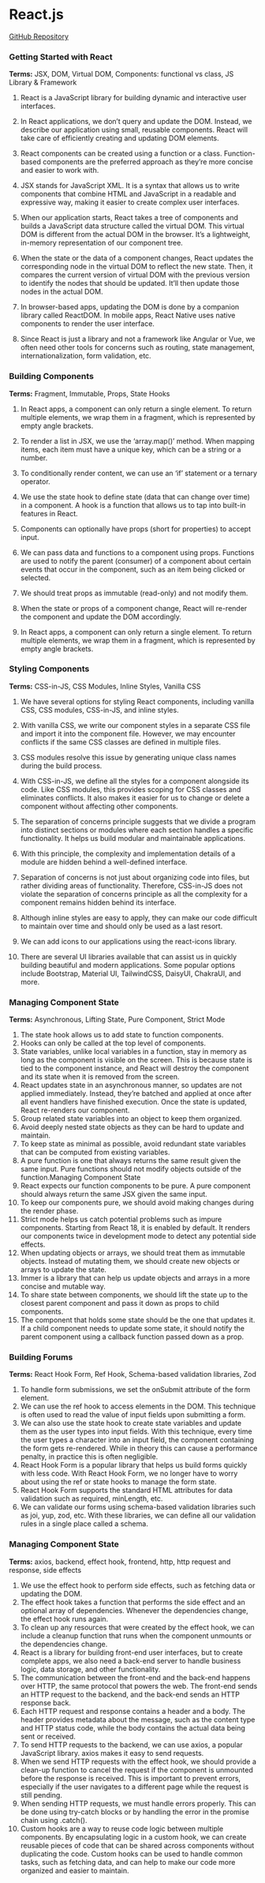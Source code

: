 # React.js

[GitHub Repository](https://github.com/mosh-hamedani/react-course-part1)

### Getting Started with React

**Terms:** JSX, DOM, Virtual DOM, Components: functional vs class, JS Library & Framework

1. React is a JavaScript library for building dynamic and interactive user interfaces.

1. In React applications, we don’t query and update the DOM. Instead, we describe our application using small, reusable components. React will take care of efficiently creating and updating DOM elements.

1. React components can be created using a function or a class. Function-based components are the preferred approach as they’re more concise and easier to work with.

1. JSX stands for JavaScript XML. It is a syntax that allows us to write components that combine HTML and JavaScript in a readable and expressive way, making it easier to create complex user interfaces.

1. When our application starts, React takes a tree of components and builds a JavaScript data structure called the virtual DOM. This virtual DOM is different from the actual DOM in the browser. It’s a lightweight, in-memory representation of our component tree.

1. When the state or the data of a component changes, React updates the corresponding node in the virtual DOM to reflect the new state. Then, it compares the current version of virtual DOM with the previous version to identify the nodes that should be updated. It’ll then update those nodes in the actual DOM.

1. In browser-based apps, updating the DOM is done by a companion library called ReactDOM. In mobile apps, React Native uses native components to render the user interface.

1. Since React is just a library and not a framework like Angular or Vue, we often need other tools for concerns such as routing, state management, internationalization, form validation, etc.

### Building Components

**Terms:** Fragment, Immutable, Props, State Hooks

1. In React apps, a component can only return a single element. To return multiple elements, we wrap them in a fragment, which is represented by empty angle brackets.

1. To render a list in JSX, we use the ‘array.map()’ method. When mapping items, each item must have a unique key, which can be a string or a number.

1. To conditionally render content, we can use an ‘if’ statement or a ternary operator.

1. We use the state hook to define state (data that can change over time) in a component. A hook is a function that allows us to tap into built-in features in React.
1. Components can optionally have props (short for properties) to accept input.

1. We can pass data and functions to a component using props. Functions are used to notify the parent (consumer) of a component about certain events that occur in the component, such as an item being clicked or selected.

1. We should treat props as immutable (read-only) and not modify them.

1. When the state or props of a component change, React will re-render the component and update the DOM accordingly.

1. In React apps, a component can only return a single element. To return multiple elements, we wrap them in a fragment, which is represented by empty angle brackets.

### Styling Components

**Terms:** CSS-in-JS, CSS Modules, Inline Styles, Vanilla CSS

1. We have several options for styling React components, including vanilla CSS, CSS modules, CSS-in-JS, and inline styles.

1. With vanilla CSS, we write our component styles in a separate CSS file and import it into the component file. However, we may encounter conflicts if the same CSS classes are defined in multiple files.

1. CSS modules resolve this issue by generating unique class names during the build process.

1. With CSS-in-JS, we define all the styles for a component alongside its code. Like CSS modules, this provides scoping for CSS classes and eliminates conflicts. It also makes it easier for us to change or delete a component without affecting other components.

1. The separation of concerns principle suggests that we divide a program into distinct sections or modules where each section handles a specific functionality. It helps us build modular and maintainable applications.

1. With this principle, the complexity and implementation details of a module are hidden behind a well-defined interface.

1. Separation of concerns is not just about organizing code into files, but rather dividing areas of functionality. Therefore, CSS-in-JS does not violate the separation of concerns principle as all the complexity for a component remains hidden behind its interface.

1. Although inline styles are easy to apply, they can make our code difficult to maintain over time and should only be used as a last resort.

1. We can add icons to our applications using the react-icons library.

1. There are several UI libraries available that can assist us in quickly building beautiful and modern applications. Some popular options include Bootstrap, Material UI, TailwindCSS, DaisyUI, ChakraUI, and more.

### Managing Component State

**Terms:** Asynchronous, Lifting State, Pure Component, Strict Mode

1. The state hook allows us to add state to function components.
1. Hooks can only be called at the top level of components.
1. State variables, unlike local variables in a function, stay in memory as long as the component is visible on the screen. This is because state is tied to the component instance, and React will destroy the component and its state when it is removed from the screen.
1. React updates state in an asynchronous manner, so updates are not applied immediately. Instead, they’re batched and applied at once after all event handlers have finished execution. Once the state is updated, React re-renders our component.
1. Group related state variables into an object to keep them organized.
1. Avoid deeply nested state objects as they can be hard to update and maintain.
1. To keep state as minimal as possible, avoid redundant state variables that can be computed from existing variables.
1. A pure function is one that always returns the same result given the same input. Pure functions should not modify objects outside of the function.Managing Component State
1. React expects our function components to be pure. A pure component should always return the same JSX given the same input.
1. To keep our components pure, we should avoid making changes during the render phase.
1. Strict mode helps us catch potential problems such as impure components. Starting from React 18, it is enabled by default. It renders our components twice in development mode to detect any potential side effects.
1. When updating objects or arrays, we should treat them as immutable objects. Instead of mutating them, we should create new objects or arrays to update the state.
1. Immer is a library that can help us update objects and arrays in a more concise and mutable way.
1. To share state between components, we should lift the state up to the closest parent component and pass it down as props to child components.
1. The component that holds some state should be the one that updates it. If a child component needs to update some state, it should notify the parent component using a callback function passed down as a prop.

### Building Forums

**Terms:** React Hook Form, Ref Hook, Schema-based validation libraries, Zod

1. To handle form submissions, we set the onSubmit attribute of the form element.
1. We can use the ref hook to access elements in the DOM. This technique is often used to read the value of input fields upon submitting a form.
1. We can also use the state hook to create state variables and update them as the user types into input fields. With this technique, every time the user types a character into an input field, the component containing the form gets re-rendered. While in theory this can cause a performance penalty, in practice this is often negligible.
1. React Hook Form is a popular library that helps us build forms quickly with less code. With React Hook Form, we no longer have to worry about using the ref or state hooks to manage the form state.
1. React Hook Form supports the standard HTML attributes for data validation such as required, minLength, etc.
1. We can validate our forms using schema-based validation libraries such as joi, yup, zod, etc. With these libraries, we can define all our validation rules in a single place called a schema.

### Managing Component State

**Terms:** axios, backend, effect hook, frontend, http, http request and response, side effects

1. We use the effect hook to perform side effects, such as fetching data or updating the DOM.
1. The effect hook takes a function that performs the side effect and an optional array of dependencies. Whenever the dependencies change, the effect hook runs again.
1. To clean up any resources that were created by the effect hook, we can include a cleanup function that runs when the component unmounts or the dependencies change.
1. React is a library for building front-end user interfaces, but to create complete apps, we also need a back-end server to handle business logic, data storage, and other functionality.
1. The communication between the front-end and the back-end happens over HTTP, the same protocol that powers the web. The front-end sends an HTTP request to the backend, and the back-end sends an HTTP response back.
1. Each HTTP request and response contains a header and a body. The header provides metadata about the message, such as the content type and HTTP status code, while the body contains the actual data being sent or received.
1. To send HTTP requests to the backend, we can use axios, a popular JavaScript library. axios makes it easy to send requests.
1. When we send HTTP requests with the effect hook, we should provide a clean-up function to cancel the request if the component is unmounted before the response is received. This is important to prevent errors, especially if the user navigates to a different page while the request is still pending.
1. When sending HTTP requests, we must handle errors properly. This can be done using try-catch blocks or by handling the error in the promise chain using .catch().
1. Custom hooks are a way to reuse code logic between multiple components. By encapsulating logic in a custom hook, we can create reusable pieces of code that can be shared across components without duplicating the code. Custom hooks can be used to handle common tasks, such as fetching data, and can help to make our code more organized and easier to maintain.
